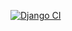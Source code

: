 [![Django CI](https://github.com/Hadi-Mohseni/restframework-action-permission/actions/workflows/CI.yaml/badge.svg)](https://github.com/Hadi-Mohseni/restframework-action-permission/actions/workflows/CI.yaml)
